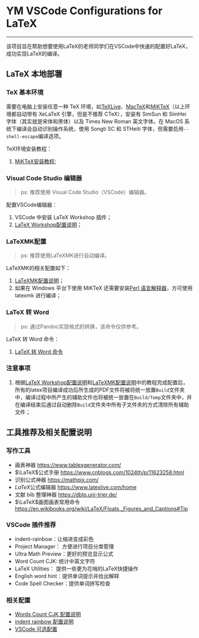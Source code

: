 <!--
 *  =======================================================================
 *  ····Y88b···d88P················888b·····d888·d8b·······················
 *  ·····Y88b·d88P·················8888b···d8888·Y8P·······················
 *  ······Y88o88P··················88888b·d88888···························
 *  ·······Y888P··8888b···88888b···888Y88888P888·888·88888b·····d88b·······
 *  ········888······"88b·888·"88b·888·Y888P·888·888·888·"88b·d88P"88b·····
 *  ········888···d888888·888··888·888··Y8P··888·888·888··888·888··888·····
 *  ········888··888··888·888··888·888···"···888·888·888··888·Y88b·888·····
 *  ········888··"Y888888·888··888·888·······888·888·888··888··"Y88888·····
 *  ·······························································888·····
 *  ··························································Y8b·d88P·····
 *  ···························································"Y88P"······
 *  =======================================================================
 * 
 *  -----------------------------------------------------------------------
 * Author       : 焱铭
 * Date         : 2023-07-29 19:56:59 +0800
 * LastEditTime : 2023-07-30 15:31:26 +0800
 * Github       : https://github.com/YanMing-lxb/
 * FilePath     : \YM-VSCode-Configurations-for-LaTeX\README.md
 * Description  : 
 *  -----------------------------------------------------------------------
 -->

# YM VSCode Configurations for LaTeX
---

该项目旨在帮助想要使用LaTeX的老师同学们在VSCode中快速的配置好LaTeX，成功实现LaTeX的编译。

## LaTeX 本地部署
### TeX 基本环境

需要在电脑上安装任意一种 TeX 环境，如[TeXLive](http://mirror.ctan.org/systems/texlive/Images/)、[MacTeX](https://www.tug.org/mactex/mactex-download.html)和[MiKTeX](https://miktex.org/download)（以上环境都自动带有 XeLaTeX 引擎，但是不推荐 CTeX），安装有 SimSun 和 SimHei 字体（其实就是宋体和黑体）以及 Times New Roman 英文字体。在 MacOS 系统下编译会自动识别操作系统，使用 Songti SC 和 STHeiti 字体，但需要启用`--shell-escape`编译选项。

TeX环境安装教程：
1. [MiKTeX安装教程](https://github.com/YanMing-lxb/YM-VSCode-Configurations-for-LaTeX/blob/main/Docs/MiKTeX%E5%AE%89%E8%A3%85%E6%95%99%E7%A8%8B.md);



### Visual Code Studio 编辑器

> ps: 推荐使用 Visual Code Studio（VSCode）编辑器。

配置VSCode编辑器：
1. VSCode 中安装 LaTeX Workshop 插件；
2. [LaTeX Workshop配置说明](https://github.com/YanMing-lxb/YM-VSCode-Configurations-for-LaTeX/blob/main/Docs/LaTeX-Workshop%E9%85%8D%E7%BD%AE%E8%AF%B4%E6%98%8E.md)；

### LaTeXMK配置

> ps: 推荐使用LaTeXMK进行自动编译。

LaTeXMK的相关配置如下：
1. [LaTeXMK配置说明](https://github.com/YanMing-lxb/YM-VSCode-Configurations-for-LaTeX/blob/main/Docs/LaTeXMK%E9%85%8D%E7%BD%AE%E8%AF%B4%E6%98%8E.md)；
2. 如果在 Windows 平台下使用 MiKTeX 还需要安装[Perl 语言解释器](http://strawberryperl.com/)，方可使用 latexmk 进行编译；

### LaTeX 转 Word

> ps: 通过Pandoc实现格式的转换，该命令仅供参考。

LaTeX 转 Word 命令：
1. [LaTeX 转 Word 命令](https://github.com/YanMing-lxb/YM-VSCode-Configurations-for-LaTeX/blob/main/Docs/LaTeX%E8%BD%ACWord%E5%91%BD%E4%BB%A4.md)


### 注意事项
1. 根据[LaTeX Workshop配置说明](https://github.com/YanMing-lxb/YM-VSCode-Configurations-for-LaTeX/blob/main/Docs/LaTeX-Workshop%E9%85%8D%E7%BD%AE%E8%AF%B4%E6%98%8E.md)和[LaTeXMK配置说明](https://github.com/YanMing-lxb/YM-VSCode-Configurations-for-LaTeX/blob/main/Docs/LaTeXMK%E9%85%8D%E7%BD%AE%E8%AF%B4%E6%98%8E.md)中的教程完成配置后，所有的latex项目编译成功后所生成的PDF文件将被将统一放置`Build`文件夹中，编译过程中所产生的辅助文件也将被统一放置在`Build/Temp`文件夹中，并在编译结束后通过自动删除`Build`文件夹中所有子文件夹的方式清除所有辅助文件；


## 工具推荐及相关配置说明

### 写作工具

- 画表神器 https://www.tablesgenerator.com/
- $\LaTeX$公式手册 https://www.cnblogs.com/1024th/p/11623258.html
- 识别公式神器 https://mathpix.com/
- $LaTeX$公式编辑器 https://www.latexlive.com/home
- 文献 bib 整理神器 https://dblp.uni-trier.de/
- $\LaTeX$画图画表常用命令 https://en.wikibooks.org/wiki/LaTeX/Floats,_Figures_and_Captions#Tip

### VSCode 插件推荐

- indent-rainbow：让缩进变成彩色
- Project Manager： 方便进行项目分类管理
- Ultra Math Preview：更好的预览显示公式
- Word Count CJK: 统计中英文字符
- LaTeX Utilities： 提供一些更为花哨的LaTeX快捷操作
- English word hint：提供单词提示并给出解释
- Code Spell Checker：提供单词拼写检查

### 相关配置

- [Words Count CJK 配置说明](https://github.com/YanMing-lxb/YM-VSCode-Configurations-for-LaTeX/blob/main/Docs/Words-Count-CJK%E9%85%8D%E7%BD%AE%E8%AF%B4%E6%98%8E.md)
- [indent rainbow 配置说明](https://github.com/YanMing-lxb/YM-VSCode-Configurations-for-LaTeX/blob/main/Docs/indent-rainbow%E9%85%8D%E7%BD%AE%E8%AF%B4%E6%98%8E.md)
- [VSCode 可选配置](https://github.com/YanMing-lxb/YM-VSCode-Configurations-for-LaTeX/blob/main/Docs/VSCode%E5%8F%AF%E9%80%89%E9%85%8D%E7%BD%AE.md)
